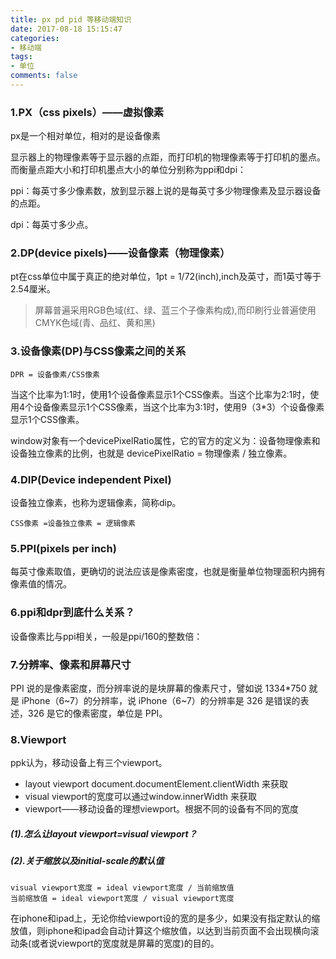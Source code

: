 ```yaml
---
title: px pd pid 等移动端知识
date: 2017-08-18 15:15:47
categories:
- 移动端
tags:
- 单位
comments: false
---
```


### 1.PX（css pixels）——虚拟像素
px是一个相对单位，相对的是设备像素

显示器上的物理像素等于显示器的点距，而打印机的物理像素等于打印机的墨点。而衡量点距大小和打印机墨点大小的单位分别称为ppi和dpi：

ppi：每英寸多少像素数，放到显示器上说的是每英寸多少物理像素及显示器设备的点距。

dpi：每英寸多少点。

### 2.DP(device pixels)——设备像素（物理像素）
pt在css单位中属于真正的绝对单位，1pt = 1/72(inch),inch及英寸，而1英寸等于2.54厘米。

> 屏幕普遍采用RGB色域(红、绿、蓝三个子像素构成),而印刷行业普遍使用CMYK色域(青、品红、黄和黑)

### 3.设备像素(DP)与CSS像素之间的关系

```
DPR = 设备像素/CSS像素
```

当这个比率为1:1时，使用1个设备像素显示1个CSS像素。当这个比率为2:1时，使用4个设备像素显示1个CSS像素，当这个比率为3:1时，使用9（3*3）个设备像素显示1个CSS像素。

window对象有一个devicePixelRatio属性，它的官方的定义为：设备物理像素和设备独立像素的比例，也就是 devicePixelRatio = 物理像素 / 独立像素。

### 4.DIP(Device independent Pixel)
设备独立像素，也称为逻辑像素，简称dip。


```
CSS像素 =设备独立像素 = 逻辑像素
```


### 5.PPI(pixels per inch)
每英寸像素取值，更确切的说法应该是像素密度，也就是衡量单位物理面积内拥有像素值的情况。

### 6.ppi和dpr到底什么关系？
设备像素比与ppi相关，一般是ppi/160的整数倍：

### 7.分辨率、像素和屏幕尺寸
PPI 说的是像素密度，而分辨率说的是块屏幕的像素尺寸，譬如说 1334*750 就是 iPhone（6~7）的分辨率，说 iPhone（6~7）的分辨率是 326 是错误的表述，326 是它的像素密度，单位是 PPI。

### 8.Viewport
ppk认为，移动设备上有三个viewport。

- layout viewport document.documentElement.clientWidth 来获取
- visual viewport的宽度可以通过window.innerWidth 来获取
- viewport——移动设备的理想viewport。根据不同的设备有不同的宽度

##### (1).怎么让layout viewport=visual viewport？


##### (2).关于缩放以及initial-scale的默认值

```
visual viewport宽度 = ideal viewport宽度 / 当前缩放值
当前缩放值 = ideal viewport宽度 / visual viewport宽度
```

在iphone和ipad上，无论你给viewport设的宽的是多少，如果没有指定默认的缩放值，则iphone和ipad会自动计算这个缩放值，以达到当前页面不会出现横向滚动条(或者说viewport的宽度就是屏幕的宽度)的目的。

